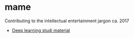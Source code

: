 # mame
Contributing to the intellectual entertainment jargon ca. 2017

- [Deep learning studi material](https://github.com/amiralansary/DLSM)
